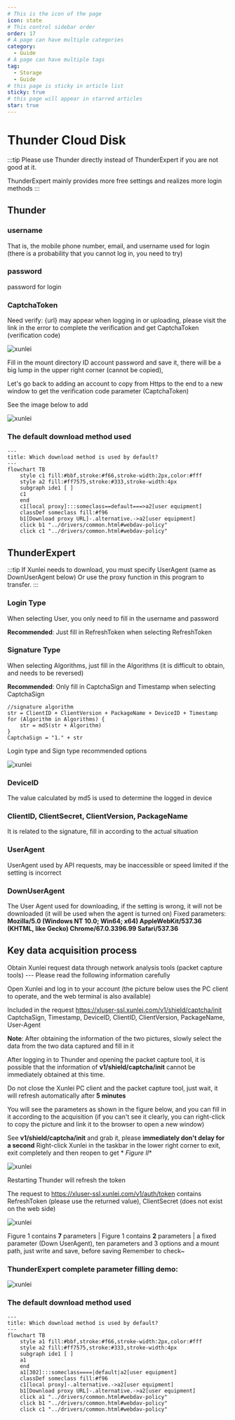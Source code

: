 ```yaml
---
# This is the icon of the page
icon: state
# This control sidebar order
order: 17
# A page can have multiple categories
category:
  - Guide
# A page can have multiple tags
tag:
  - Storage
  - Guide
# this page is sticky in article list
sticky: true
# this page will appear in starred articles
star: true
---
```


# Thunder Cloud Disk

:::tip
Please use Thunder directly instead of ThunderExpert if you are not good at it.

ThunderExpert mainly provides more free settings and realizes more login methods
:::

## **Thunder**

### **username**

That is, the mobile phone number, email, and username used for login (there is a probability that you cannot log in, you need to try)

### **password**

password for login

### **CaptchaToken**

Need verify: {url} may appear when logging in or uploading, please visit the link in the error to complete the verification and get CaptchaToken (verification code)

![xunlei](/img/drivers/xunlei/x1.png)

Fill in the mount directory ID account password and save it, there will be a big lump in the upper right corner (cannot be copied),

Let's go back to adding an account to copy from Https to the end to a new window to get the verification code parameter (CaptchaToken)

See the image below to add

![xunlei](/img/drivers/xunlei/x2.png)

### **The default download method used**


```mermaid
---
title: Which download method is used by default?
---
flowchart TB
    style c1 fill:#bbf,stroke:#f66,stroke-width:2px,color:#fff
    style a2 fill:#ff7575,stroke:#333,stroke-width:4px
    subgraph ide1 [ ]
    c1
    end
    c1[local proxy]:::someclass==default===>a2[user equipment]
    classDef someclass fill:#f96
    b1[Download proxy URL]-.alternative.->a2[user equipment]
    click b1 "../drivers/common.html#webdav-policy"
    click c1 "../drivers/common.html#webdav-policy"
```

## **ThunderExpert**

:::tip
If Xunlei needs to download, you must specify UserAgent (same as DownUserAgent below)
Or use the proxy function in this program to transfer.
:::

### **Login Type**

When selecting User, you only need to fill in the username and password

**Recommended**: Just fill in RefreshToken when selecting RefreshToken

### **Signature Type**

When selecting Algorithms, just fill in the Algorithms (it is difficult to obtain, and needs to be reversed)

**Recommended**: Only fill in CaptchaSign and Timestamp when selecting CaptchaSign

```
//signature algorithm
str = ClientID + ClientVersion + PackageName + DeviceID + Timestamp
for (Algorithm in Algorithms) {
    str = md5(str + Algorithm)
}
CaptchaSign = "1." + str
```

Login type and Sign type recommended options

![xunlei](/img/drivers/xunlei/x3.png)

### **DeviceID**

The value calculated by md5 is used to determine the logged in device

### **ClientID, ClientSecret, ClientVersion, PackageName**

It is related to the signature, fill in according to the actual situation

### **UserAgent**

UserAgent used by API requests, may be inaccessible or speed limited if the setting is incorrect

### **DownUserAgent**

The User Agent used for downloading, if the setting is wrong, it will not be downloaded (it will be used when the agent is turned on) Fixed parameters:
**Mozilla/5.0 (Windows NT 10.0; Win64; x64) AppleWebKit/537.36 (KHTML, like Gecko) Chrome/67.0.3396.99 Safari/537.36**

## **Key data acquisition process**

Obtain Xunlei request data through network analysis tools (packet capture tools) --- Please read the following information carefully

Open Xunlei and log in to your account (the picture below uses the PC client to operate, and the web terminal is also available)

Included in the request https://xluser-ssl.xunlei.com/v1/shield/captcha/init
CaptchaSign, Timestamp, DeviceID, ClientID, ClientVersion, PackageName, User-Agent

**Note**: After obtaining the information of the two pictures, slowly select the data from the two data captured and fill in it

After logging in to Thunder and opening the packet capture tool, it is possible that the information of **v1/shield/captcha/init** cannot be immediately obtained at this time.

Do not close the Xunlei PC client and the packet capture tool, just wait, it will refresh automatically after **5 minutes**

You will see the parameters as shown in the figure below, and you can fill in it according to the acquisition (if you can't see it clearly, you can right-click to copy the picture and link it to the browser to open a new window)

See **v1/shield/captcha/init** and grab it, please **immediately don't delay for a second** Right-click Xunlei in the taskbar in the lower right corner to exit, exit completely and then reopen to get * *Figure II**

![xunlei](/img/drivers/xunlei/x4.png)

Restarting Thunder will refresh the token

The request to https://xluser-ssl.xunlei.com/v1/auth/token contains RefreshToken (please use the returned value), ClientSecret (does not exist on the web side)

![xunlei](/img/drivers/xunlei/x5.png)

Figure 1 contains **7** parameters | Figure 1 contains **2** parameters | a fixed parameter (Down UserAgent), ten parameters and 3 options and a mount path, just write and save, before saving Remember to check~

### **ThunderExpert complete parameter filling demo:**

![xunlei](/img/drivers/xunlei/x6.png)

### **The default download method used**

```mermaid
---
title: Which download method is used by default?
---
flowchart TB
    style a1 fill:#bbf,stroke:#f66,stroke-width:2px,color:#fff
    style a2 fill:#ff7575,stroke:#333,stroke-width:4px
    subgraph ide1 [ ]
    a1
    end
    a1[302]:::someclass====|default|a2[user equipment]
    classDef someclass fill:#f96
    c1[local proxy]-.alternative.->a2[user equipment]
    b1[Download proxy URL]-.alternative.->a2[user equipment]
    click a1 "../drivers/common.html#webdav-policy"
    click b1 "../drivers/common.html#webdav-policy"
    click c1 "../drivers/common.html#webdav-policy"
```